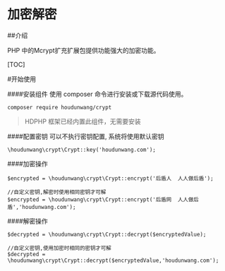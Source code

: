 # 加密解密

##介绍

PHP 中的Mcrypt扩充扩展包提供功能强大的加密功能。

[TOC]

#开始使用

####安装组件
使用 composer 命令进行安装或下载源代码使用。

```
composer require houdunwang/crypt
```
> HDPHP 框架已经内置此组件，无需要安装

####配置密钥
可以不执行密钥配置, 系统将使用默认密钥
```
\houdunwang\crypt\Crypt::key('houdunwang.com');
```

####加密操作
```
$encrypted = \houdunwang\crypt\Crypt::encrypt('后盾人  人人做后盾');
```

```
//自定义密钥,解密时使用相同密钥才可解
$encrypted = \houdunwang\crypt\Crypt::encrypt('后盾网  人人做后盾','houdunwang.com');
```

####解密操作
```
$decrypted = \houdunwang\crypt\Crypt::decrypt($encryptedValue);
```
```
//自定义密钥,使用加密时相同的密钥才可解
$decrypted = \houdunwang\crypt\Crypt::decrypt($encryptedValue,'houdunwang.com');
```